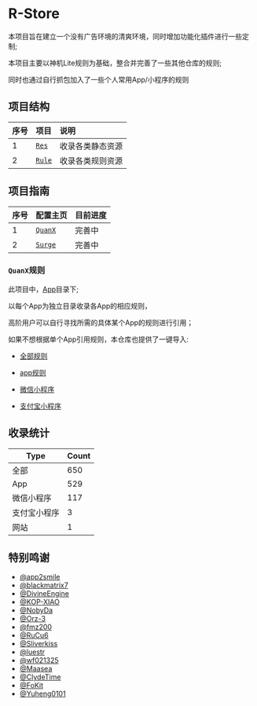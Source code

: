 # R-Store

本项目旨在建立一个没有广告环境的清爽环境，同时增加功能化插件进行一些定制;

本项目主要以神机Lite规则为基础，整合并完善了一些其他仓库的规则;

同时也通过自行抓包加入了一些个人常用App/小程序的规则

## 项目结构

| 序号        | 项目                                                 | 说明		   |
| :--------- | :---------------------------------------------------| :------------ |
| 1 | [`Res`](https://github.com/zirawell/R-Store/tree/main/Res)   | 收录各类静态资源 |
| 2 | [`Rule`](https://github.com/zirawell/R-Store/tree/main/Rule) | 收录各类规则资源 |

## 项目指南

| 序号        | 配置主页                                                    | 目前进度|
| :--------- | :----------------------------------------------------------| :-- |
| 1 | [`QuanX`](https://github.com/zirawell/R-Store/tree/main/Rule/QuanX) | 完善中 |
| 2 | [`Surge`](https://github.com/zirawell/R-Store/tree/main/Rule/Surge) | 完善中 |

### `QuanX`规则

此项目中，[App](https://github.com/zirawell/R-Store/tree/main/Rule/QuanX/Adblock/App)目录下;

以每个App为独立目录收录各App的相应规则，

高阶用户可以自行寻找所需的具体某个App的规则进行引用；

如果不想根据单个App引用规则，本仓库也提供了一键导入:

- [全部规则](https://quantumult.app/x/open-app/add-resource?remote-resource=%7B%22filter_remote%22%3A%20%5B%22https%3A%2F%2Fraw.githubusercontent.com%2Fzirawell%2FR-Store%2Fmain%2FRule%2FQuanX%2FAdblock%2FAll%2Ffilter%2FallAdBlock.list%2C%20tag%3DAdblock%22%5D%2C%22rewrite_remote%22%3A%20%5B%22https%3A%2F%2Fraw.githubusercontent.com%2Fzirawell%2FR-Store%2Fmain%2FRule%2FQuanX%2FAdblock%2FAll%2Frewrite%2FallAdRewrite.conf%2C%20tag%3DAdblock%22%5D%7D)

- [app规则](https://quantumult.app/x/open-app/add-resource?remote-resource=%7B%22filter_remote%22%3A%20%5B%22https%3A%2F%2Fraw.githubusercontent.com%2Fzirawell%2FR-Store%2Fmain%2FRule%2FQuanX%2FAdblock%2FAll%2Ffilter%2FappAdBlock.list%2C%20tag%3DApp%22%5D%2C%22rewrite_remote%22%3A%20%5B%22https%3A%2F%2Fraw.githubusercontent.com%2Fzirawell%2FR-Store%2Fmain%2FRule%2FQuanX%2FAdblock%2FAll%2Frewrite%2FappAdRewrite.conf%2C%20tag%3DApp%22%5D%7D)

- [微信小程序](https://quantumult.app/x/open-app/add-resource?remote-resource=%7B%22filter_remote%22%3A%20%5B%22https%3A%2F%2Fraw.githubusercontent.com%2Fzirawell%2FR-Store%2Fmain%2FRule%2FQuanX%2FAdblock%2FAll%2Ffilter%2FwechatAdBlock.list%2C%20tag%3DWechat%22%5D%2C%22rewrite_remote%22%3A%20%5B%22https%3A%2F%2Fraw.githubusercontent.com%2Fzirawell%2FR-Store%2Fmain%2FRule%2FQuanX%2FAdblock%2FAll%2Frewrite%2FwechatAdRewrite.conf%2C%20tag%3DWechat%22%5D%7D)

- [支付宝小程序](https://quantumult.app/x/open-app/add-resource?remote-resource=%7B%22filter_remote%22%3A%20%5B%22https%3A%2F%2Fraw.githubusercontent.com%2Fzirawell%2FR-Store%2Fmain%2FRule%2FQuanX%2FAdblock%2FAll%2Ffilter%2FalipayAdBlock.list%2C%20tag%3DAlipay%22%5D%2C%22rewrite_remote%22%3A%20%5B%22https%3A%2F%2Fraw.githubusercontent.com%2Fzirawell%2FR-Store%2Fmain%2FRule%2FQuanX%2FAdblock%2FAll%2Frewrite%2FalipayAdRewrite.conf%2C%20tag%3DAlipay%22%5D%7D)

## 收录统计

| Type | Count |
|----------|----------|
| 全部    | 650 |
| App    | 529 |
| 微信小程序| 117 |
| 支付宝小程序| 3 |
| 网站    | 1 |

## 特别鸣谢
- [@app2smile](https://github.com/app2smile)
- [@blackmatrix7](https://github.com/blackmatrix7)
- [@DivineEngine](https://github.com/DivineEngine)
- [@KOP-XIAO](https://github.com/KOP-XIAO)
- [@NobyDa](https://github.com/NobyDa)
- [@Orz-3](https://github.com/Orz-3)
- [@fmz200](https://github.com/fmz200)
- [@RuCu6](https://github.com/RuCu6)
- [@Sliverkiss](https://github.com/Sliverkiss)
- [@luestr](https://github.com/luestr)
- [@wf021325](https://github.com/wf021325)
- [@Maasea](https://github.com/Maasea)
- [@ClydeTime](https://github.com/ClydeTime)
- [@FoKit](https://github.com/FoKit)
- [@Yuheng0101](https://github.com/Yuheng0101)
